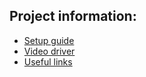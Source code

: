 ## Project information:

* [Setup guide](setup_guide.html)
* [Video driver](video_driver.html)
* [Useful links](useful_links.html)

